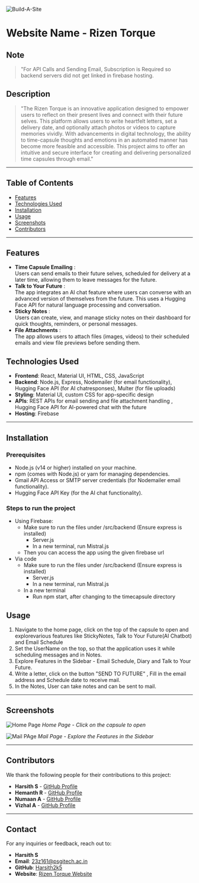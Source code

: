 ![Build-A-Site](https://i.imgur.com/nZPQ9If.png)

# Website Name - Rizen Torque

## Note

> "For API Calls and Sending Email, Subscription is Required so backend servers did not get linked in firebase hosting.

## Description
> "The Rizen Torque is an innovative application designed to empower users to reflect on their present lives and connect with their future selves. This platform allows users to write heartfelt letters, set a delivery date, and optionally attach photos or videos to capture memories vividly. With advancements in digital technology, the ability to time-capsule thoughts and emotions in an automated manner has become more feasible and accessible. This project aims to offer an intuitive and secure interface for creating and delivering personalized time capsules through email."

---

## Table of Contents

- [Features](#features)
- [Technologies Used](#technologies-used)
- [Installation](#installation)
- [Usage](#usage)
- [Screenshots](#screenshots)
- [Contributors](#contributors)

---

## Features

- **Time Capsule Emailing** : <br>
    Users can send emails to their future selves, scheduled for delivery at a later time,
    allowing them to leave messages for the future.
- **Talk to Your Future** : <br>
    The app integrates an AI chat feature where users can converse with an advanced
    version of themselves from the future. This uses a Hugging Face API for natural language processing and conversation.
- **Sticky Notes** : <br>
    Users can create, view, and manage sticky notes on their dashboard for quick
    thoughts, reminders, or personal messages.
- **File Attachments** : <br>
    The app allows users to attach files (images, videos) to their scheduled emails and
    view file previews before sending them.

## Technologies Used

- **Frontend**: React, Material UI, HTML, CSS, JavaScript
- **Backend**: Node.js, Express, Nodemailer (for email functionality), Hugging Face API (for AI chatresponses), Multer (for file uploads)
- **Styling**: Material UI, custom CSS for app-specific design
- **APIs**: REST APIs for email sending and file attachment handling , Hugging Face API for AI-powered chat with the future
- **Hosting**: Firebase

---

## Installation

### Prerequisites
- Node.js (v14 or higher) installed on your machine.
- npm (comes with Node.js) or yarn for managing dependencies.
- Gmail API Access or SMTP server credentials (for Nodemailer email functionality).
- Hugging Face API Key (for the AI chat functionality).

### Steps to run the project
- Using Firebase:
  - Make sure to run the files under /src/backend (Ensure express is installed)
    - Server.js
    - In a new terminal, run Mistral.js
  - Then you can access the app using the given firebase url
- Via code
  - Make sure to run the files under /src/backend (Ensure express is installed)
    - Server.js
    - In a new terminal, run Mistral.js
  - In a new terminal
    - Run npm start, after changing to the timecapsule directory

## Usage

1. Navigate to the home page, click on the top of the capsule to open and explorevarious features like StickyNotes, Talk to Your Future(AI Chatbot) and Email Schedule
2. Set the UserName on the top, so that the application uses it while scheduling messages and in Notes.
3. Explore Features in the Sidebar - Email Schedule, Diary and Talk to Your Future.
4. Write a letter, click on the button &quot;SEND TO FUTURE&quot; , Fill in the email address and Schedule date to receive mail.
5. In the Notes, User can take notes and can be sent to mail.

---

## Screenshots

![Home Page](https://github.com/user-attachments/assets/0905140f-7e8e-4cfe-9db5-5e65543aa3ff)
*Home Page - Click on the capsule to open*

![Mail PAge](https://github.com/user-attachments/assets/c0deaf96-9b1f-4b77-a54c-1e74a75374a2)
*Mail Page - Explore the Features in the Sidebar*

---

## Contributors

We thank the following people for their contributions to this project:

- **Harsith S** - [GitHub Profile](https://github.com/Harsith2k5)
- **Hemanth R** - [GitHub Profile](https://github.com/Hemanh07)
- **Numaan A** - [GitHub Profile](https://github.com/mohammednumaan)
- **Vizhal A** - [GitHub Profile](https://github.com/VizhalArumugam)

---

## Contact

For any inquiries or feedback, reach out to:

- **Harsith S**
- **Email**: [23z161@psgitech.ac.in](mailto:23z116@psgitech.ac.in)
- **GitHub**: [Harsith2k5](https://github.com/Harsith2k5)
- **Website**: [Rizen Torque Website](https://rizentorque-8fc4f.web.app)

